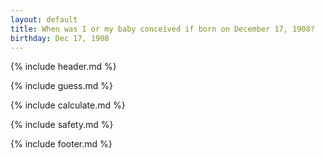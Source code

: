 ```yaml
---
layout: default
title: When was I or my baby conceived if born on December 17, 1908?
birthday: Dec 17, 1908
---
```


{% include header.md %}

{% include guess.md %}

{% include calculate.md %}

{% include safety.md %}

{% include footer.md %}



